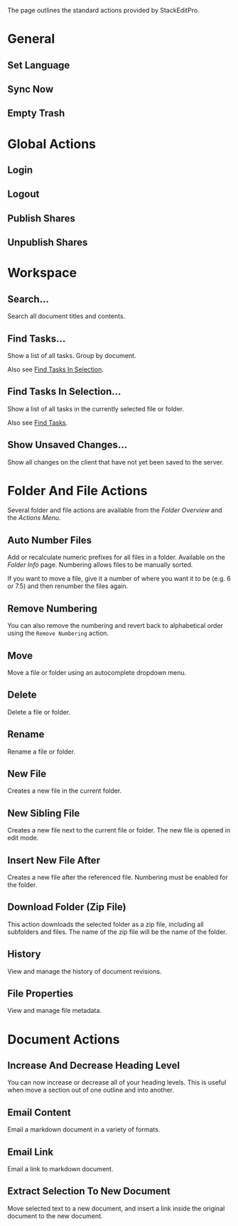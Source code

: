 The page outlines the standard actions provided by StackEditPro.

# General
## Set Language
## Sync Now
## Empty Trash

# Global Actions
## Login
## Logout


## Publish Shares
## Unpublish Shares

# Workspace
## Search...
Search all document titles and contents.

## Find Tasks...
Show a list of all tasks.  Group by document.

Also see [Find Tasks In Selection](#find-tasks-in-selection...).

## Find Tasks In Selection...
Show a list of all tasks in the currently selected file or folder. 

Also see [Find Tasks](#find-tasks...).

## Show Unsaved Changes...
 Show all changes on the client that have not yet been saved to the server.
    
# Folder And File Actions
Several folder and file actions are available from the *Folder Overview* and the *Actions Menu*.

## Auto Number Files
Add or recalculate numeric prefixes for all files in a folder.  Available on the *Folder Info* page.
Numbering allows files to be manually sorted.

If you want to move a file, give it a number of where you want it to be (e.g. 6 or 7.5) and then renumber the files again.

## Remove Numbering
You can also remove the numbering and revert back to alphabetical order using the `Remove Numbering` action.

## Move
Move a file or folder using an autocomplete dropdown menu.
## Delete
Delete a file or folder.
## Rename
Rename a file or folder.
## New File
Creates a new file in the current folder.
## New Sibling File
Creates a new file next to the current file or folder.  The new file is opened in edit mode.
## Insert New File After
Creates a new file after the referenced file.  Numbering must be enabled for the folder.
## Download Folder (Zip File)
This action downloads the selected folder as a zip file, including all subfolders and files.  The name of the zip file will be the name of the folder.

## History
View and manage the history of document revisions.

## File Properties
View and manage file metadata.

# Document Actions

## Increase And Decrease Heading Level
You can now increase or decrease all of your heading levels.  This is useful when move a section out of one outline and into another.
## Email Content
Email a markdown document in a variety of formats.
## Email Link
Email a link to markdown document.

## Extract Selection To New Document
Move selected text to a new document, and insert a link inside the original document to the new document.
<!--stackedit_data:
eyJoaXN0b3J5IjpbMTY1MzA4MDA2NiwxNjI3NTEzMzM4LDE2Mz
cwNTc4NzQsMTQ3NjM0NjY2MCwtMTE0MTEzMTgxMywtNTgzMzYw
NTAwLDEzNTMwNzAwMjUsMTU3NDY3MDc3NSwyMzAyNTEwOTksLT
k5OTA0OTM0NSw0OTI2NzQyMjAsNTgxNDk0ODUsMTI3MTg2Nzc4
Miw0MjMwMDU3MDgsOTU5MzAzNTc1LDQ1NTk4NjU4NV19
-->